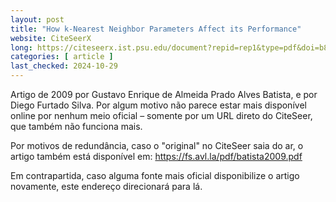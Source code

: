 ```yaml
---
layout: post
title: "How k-Nearest Neighbor Parameters Affect its Performance"
website: CiteSeerX
long: https://citeseerx.ist.psu.edu/document?repid=rep1&type=pdf&doi=b83da505b60e32469152b986cbd6199842403b11
categories: [ article ]
last_checked: 2024-10-29
---
```

Artigo de 2009 por Gustavo Enrique de Almeida Prado Alves Batista, e por Diego Furtado Silva. Por algum motivo não parece estar mais disponível online por nenhum meio oficial – somente por um URL direto do CiteSeer, que também não funciona mais.

Por motivos de redundância, caso o "original" no CiteSeer saia do ar, o artigo também está disponível em: https://fs.avl.la/pdf/batista2009.pdf

Em contrapartida, caso alguma fonte mais oficial disponibilize o artigo novamente, este endereço direcionará para lá.
